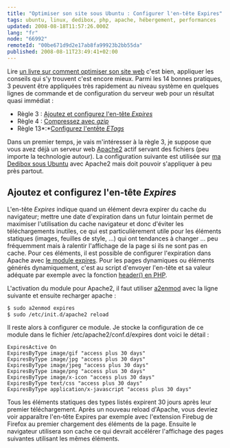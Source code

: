 ```yaml
---
title: "Optimiser son site sous Ubuntu : Configurer l'en-tête Expires"
tags: ubuntu, linux, dedibox, php, apache, hébergement, performances
updated: 2008-08-18T11:57:26.000Z
lang: "fr"
node: "66992"
remoteId: "00be671d9d2e17ab8fa99923b2bb55da"
published: 2008-08-11T23:49:41+02:00
---
```


Lire [un livre sur comment optimiser son site web](/post/livre-high-performances-web-sites) c'est bien, appliquer les conseils qui s'y trouvent c'est encore mieux. Parmi les 14 bonnes pratiques, 3 peuvent être appliquées très rapidement au niveau système en quelques lignes de commande et de configuration du serveur web pour un résultat quasi immédiat :

* Règle 3 : [Ajoutez et configurez l'en-tête *Expires*](http://developer.yahoo.com/performance/rules.html#expires)
* Règle 4 : [Compressez avec *gzip*](http://developer.yahoo.com/performance/rules.html#gzip)
* Règle 13*:*[Configurez l'entête *ETags*](http://developer.yahoo.com/performance/rules.html#etags)

Dans un premier temps, je vais m'intéresser à la règle 3, je suppose que vous avez déjà un serveur web [Apache2](http://pwet.fr/man/linux/administration_systeme/apache2) actif servant des fichiers (peu importe la technologie autour). La configuration suivante est utilisée sur [ma Dedibox sous Ubuntu](/post/une-dedibox-en-moins-de-temps-qu-il-en-faut-pour-le-dire) avec Apache2 mais doit pouvoir s'appliquer à peu près partout.


## Ajoutez et configurez l'en-tête *Expires*


L'en-tête *Expires* indique quand un élément devra expirer du cache du navigateur; mettre une date d'expiration dans un futur lointain permet de maximiser l'utilisation du cache navigateur et donc d'éviter les téléchargements inutiles, ce qui est particulièrement utile pour les éléments statiques (images, feuilles de style, ...) qui ont tendances à changer ... peu fréquemment mais à ralentir l'affichage de la page si ils ne sont pas en cache. Pour ces éléments, il est possible de configurer l'expiration dans Apache avec [le module expires](http://httpd.apache.org/docs/2.0/mod/mod_expires.html). Pour les pages dynamiques ou éléments générés dynamiquement, c'est au script d'envoyer l'en-tête et sa valeur adéquate par exemple avec la fonction [header() en PHP](http://fr.php.net/header).


L'activation du module pour Apache2, il faut utiliser [a2enmod](http://pwet.fr/man/linux/administration_systeme/a2enmod) avec la ligne suivante et ensuite recharger apache :

``` bash
$ sudo a2enmod expires
$ sudo /etc/init.d/apache2 reload

```


Il reste alors à configurer ce module. Je stocke la configuration de ce module dans le fichier /etc/apache2/conf.d/expires dont voici le détail :

``` 
ExpiresActive On
ExpiresByType image/gif "access plus 30 days"
ExpiresByType image/jpg "access plus 30 days"
ExpiresByType image/jpeg "access plus 30 days"
ExpiresByType image/png "access plus 30 days"
ExpiresByType image/x-icon "access plus 30 days"
ExpiresByType text/css "access plus 30 days"
ExpiresByType application/x-javascript "access plus 30 days"

```


Tous les éléments statiques des types listés expirent 30 jours après leur premier téléchargement. Après un nouveau reload d'Apache, vous devriez voir apparaître l'en-tête Expires par exemple avec l'extension Firebug de Firefox au premier chargement des éléments de la page. Ensuite le navigateur utilisera son cache ce qui devrait accélérer l'affichage des pages suivantes utilisant les mêmes éléments.

